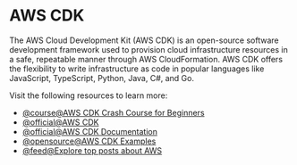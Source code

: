 # AWS CDK

The AWS Cloud Development Kit (AWS CDK) is an open-source software development framework used to provision cloud infrastructure resources in a safe, repeatable manner through AWS CloudFormation. AWS CDK offers the flexibility to write infrastructure as code in popular languages like JavaScript, TypeScript, Python, Java, C#, and Go.

Visit the following resources to learn more:

- [@course@AWS CDK Crash Course for Beginners](https://www.youtube.com/watch?v=D4Asp5g4fp8)
- [@official@AWS CDK](https://aws.amazon.com/cdk/)
- [@official@AWS CDK Documentation](https://docs.aws.amazon.com/cdk/index.html)
- [@opensource@AWS CDK Examples](https://github.com/aws-samples/aws-cdk-examples)
- [@feed@Explore top posts about AWS](https://app.daily.dev/tags/aws?ref=roadmapsh)